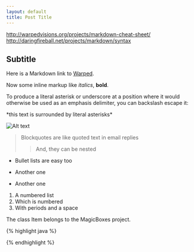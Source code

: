 ```yaml
---
layout: default
title: Post Title
---
```


http://warpedvisions.org/projects/markdown-cheat-sheet/
http://daringfireball.net/projects/markdown/syntax


Subtitle
--------

Here is a Markdown link to [Warped](http://warpedvisions.org).

Now some inline markup like _italics_,  **bold**. 

To produce a literal asterisk or underscore at a position where it would otherwise be used as an emphasis delimiter, you can backslash escape it:

\*this text is surrounded by literal asterisks\*

![Alt text](img/photo.png)

> Blockquotes are like quoted text in email replies
>> And, they can be nested

* Bullet lists are easy too
- Another one
+ Another one

1. A numbered list
2. Which is numbered
3. With periods and a space

The class Item belongs to the MagicBoxes project.

{% highlight java %}



{% endhighlight %}


